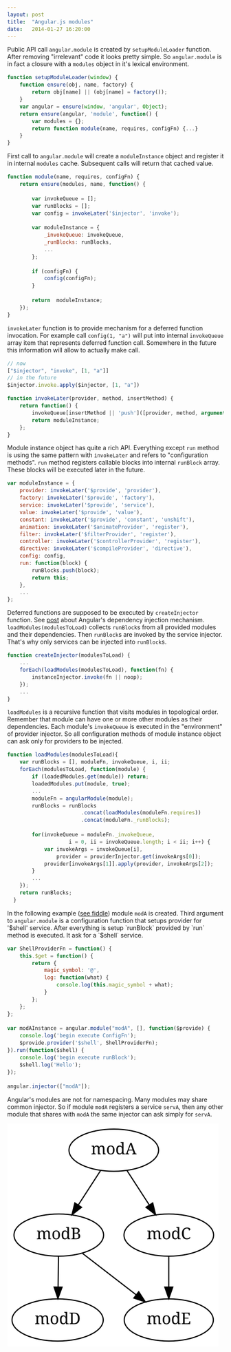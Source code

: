 ```yaml
---
layout: post
title:  "Angular.js modules"
date:   2014-01-27 16:20:00
---
```


Public API call `angular.module` is created by `setupModuleLoader` function. After removing "irrelevant" code it looks pretty simple. So `angular.module` is in fact a closure with a `modules` object in it's lexical environment.

```javascript
function setupModuleLoader(window) {
    function ensure(obj, name, factory) {
        return obj[name] || (obj[name] = factory());
    }
    var angular = ensure(window, 'angular', Object);
    return ensure(angular, 'module', function() {
        var modules = {};
        return function module(name, requires, configFn) {...}
    }
}
```
First call to `angular.module` will create a `moduleInstance` object and register it in internal `modules` cache. Subsequent calls will return that cached value.

```javascript
function module(name, requires, configFn) {
    return ensure(modules, name, function() {

        var invokeQueue = [];
        var runBlocks = [];
        var config = invokeLater('$injector', 'invoke');

        var moduleInstance = {
            _invokeQueue: invokeQueue,
            _runBlocks: runBlocks,
            ...
        };

        if (configFn) {
            config(configFn);
        }

        return  moduleInstance;
    });
}
```
`invokeLater` function is to provide mechanism for a deferred function invocation. For example call `config(1, "a")` will put into internal `invokeQueue` array item that represents deferred function call. Somewhere in the future this information will allow to actually make call.

```javascript
// now
["$injector", "invoke", [1, "a"]]
// in the future
$injector.invoke.apply($injector, [1, "a"])
```

```javascript
function invokeLater(provider, method, insertMethod) {
    return function() {
        invokeQueue[insertMethod || 'push']([provider, method, arguments]);
        return moduleInstance;
    };
}
```
Module instance object has quite a rich API. Everything except `run` method is using the same pattern with `invokeLater` and refers to "configuration methods". `run` method registers callable blocks into internal `runBlock` array. These blocks will be executed later in the future.

```javascript
var moduleInstance = {
    provider: invokeLater('$provide', 'provider'),
    factory: invokeLater('$provide', 'factory'),
    service: invokeLater('$provide', 'service'),
    value: invokeLater('$provide', 'value'),
    constant: invokeLater('$provide', 'constant', 'unshift'),
    animation: invokeLater('$animateProvider', 'register'),
    filter: invokeLater('$filterProvider', 'register'),
    controller: invokeLater('$controllerProvider', 'register'),
    directive: invokeLater('$compileProvider', 'directive'),
    config: config,
    run: function(block) {
        runBlocks.push(block);
        return this;
    },
    ...
};
```
Deferred functions are supposed to be executed by `createInjector` function. See [post](/2014/01/19/angularjs-dependency-injection.html) about Angular's dependency injection mechanism. `loadModules(modulesToLoad)` collects `runBlock`s from all provided modules and their dependencies. Then `runBlock`s are invoked by the service injector. That's why only services can be injected into `runBlock`s.

```javascript
function createInjector(modulesToLoad) {
    ...
    forEach(loadModules(modulesToLoad), function(fn) {
        instanceInjector.invoke(fn || noop);
    });
    ...
}
```

`loadModules` is a recursive function that visits modules in topological order. Remember that module can have one or more other modules as their dependencies. Each module's `invokeQueue` is executed in the "environment" of provider injector. So all configuration methods of module instance object can ask only for providers to be injected.

```javascript
function loadModules(modulesToLoad){
    var runBlocks = [], moduleFn, invokeQueue, i, ii;
    forEach(modulesToLoad, function(module) {
        if (loadedModules.get(module)) return;
        loadedModules.put(module, true);
        ...
        moduleFn = angularModule(module);
        runBlocks = runBlocks
                        .concat(loadModules(moduleFn.requires))
                        .concat(moduleFn._runBlocks);

        for(invokeQueue = moduleFn._invokeQueue,
                    i = 0, ii = invokeQueue.length; i < ii; i++) {
            var invokeArgs = invokeQueue[i],
                provider = providerInjector.get(invokeArgs[0]);
            provider[invokeArgs[1]].apply(provider, invokeArgs[2]);
        }
        ...
    });
    return runBlocks;
  }
```

In the following example ([see fiddle](http://jsfiddle.net/kykyev/PTEUd/1/)) module `modA` is created. Third argument to `angular.module` is a configuration function that setups provider for '$shell' service. After everything is setup `runBlock` provided by `run` method is executed. It ask for a `$shell` service.

```javascript
var ShellProviderFn = function() {
    this.$get = function() {
        return {
            magic_symbol: '@',
            log: function(what) {
                console.log(this.magic_symbol + what);
            }
        };
    };
};

var modAInstance = angular.module("modA", [], function($provide) {
    console.log('begin execute ConfigFn');
    $provide.provider('$shell', ShellProviderFn);
}).run(function($shell) {
    console.log('begin execute runBlock');
    $shell.log('Hello');
});

angular.injector(["modA"]);
```

Angular's modules are not for namespacing. Many modules may share common injector. So if module `modA` registers a service `servA`, then any other module that shares with `modA` the same injector can ask simply for `servA`.

<div class="illustration">
    <img class="illustration__img" src="/assets/img/angular-modules-dependency.1c7de7df.svg">
</div>
